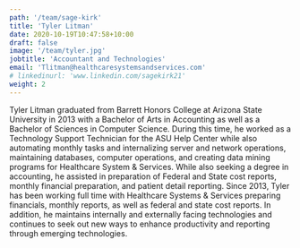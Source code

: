 ```yaml
---
path: '/team/sage-kirk'
title: 'Tyler Litman'
date: 2020-10-19T10:47:58+10:00
draft: false
image: '/team/tyler.jpg'
jobtitle: 'Accountant and Technologies'
email: 'Tlitman@healthcaresystemsandservices.com'
# linkedinurl: 'www.linkedin.com/sagekirk21'
weight: 2
---
```


Tyler Litman graduated from Barrett Honors College at Arizona
              State University in 2013 with a Bachelor of Arts in Accounting
              as well as a Bachelor of Sciences in Computer Science. During
              this time, he worked as a Technology Support Technician for the
              ASU Help Center while also automating monthly tasks and internalizing
              server and network operations, maintaining databases, computer
              operations, and creating data mining programs for Healthcare
              System & Services. While also seeking a degree in accounting, he
              assisted in preparation of Federal and State cost reports, monthly
              financial preparation, and patient detail reporting. Since 2013,
              Tyler has been working full time with Healthcare Systems &
              Services preparing financials, monthly reports, as well as federal
              and state cost reports. In addition, he maintains internally and
              externally facing technologies and continues to seek out new ways
              to enhance productivity and reporting through emerging
              technologies.